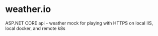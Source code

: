 # weather.io
ASP.NET CORE api - weather mock for playing with HTTPS on local IIS, local docker, and remote k8s 

